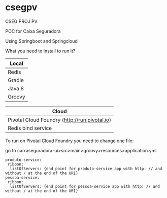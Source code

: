 # csegpv
CSEG PROJ PV

POC for Caixa Seguradora

Using Springboot and Springcloud

What you need to install to run it?

Local  |
------------- |
Redis |
Gradle |
Java 8 |
Groovy |

Cloud  |
------------- |
Pivotal Cloud Foundry (http://run.pivotal.io) |
Redis bind service |

To run on Pivotal Cloud Foundry you need to change one file:

go to caixaseguradora-ui>src>main>groovy>resources>application.yml

```
produto-service:
 ribbon:
  listOfServers: {end point for produto-service app with http: // and without / at the end of the URI}
pessoa-service:
 ribbon:
  listOfServers: {end point for pessoa-service app with http: // and without / at the end of the URI}
```
